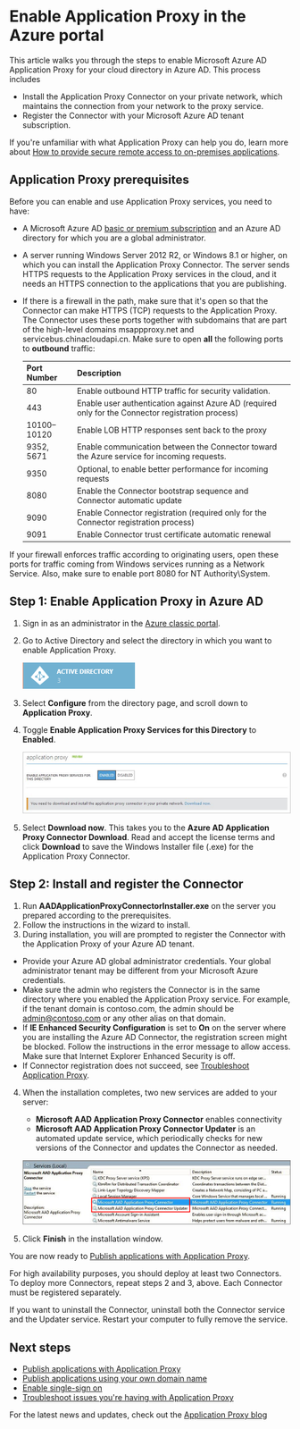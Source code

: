 <properties
	pageTitle="Enable Azure AD Application Proxy | Azure"
	description="Turn on Application Proxy in the Azure classic portal, and install the Connectors for the reverse proxy."
	services="active-directory"
	documentationCenter=""
	authors="kgremban"
	manager="StevenPo"
	editor=""/>

<tags
	ms.service="active-directory"
	ms.date="06/17/2016"
	wacn.date=""/>

# Enable Application Proxy in the Azure portal

This article walks you through the steps to enable Microsoft Azure AD Application Proxy for your cloud directory in Azure AD. This process includes

- Install the Application Proxy Connector on your private network, which maintains the connection from your network to the proxy service.
- Register the Connector with your Microsoft Azure AD tenant subscription.

If you're unfamiliar with what Application Proxy can help you do, learn more about [How to provide secure remote access to on-premises applications](active-directory-application-proxy-get-started.md).

## Application Proxy prerequisites
Before you can enable and use Application Proxy services, you need to have:

- A Microsoft Azure AD [basic or premium subscription](/documentation/articles/active-directory-editions) and an Azure AD directory for which you are a global administrator.
- A server running Windows Server 2012 R2, or Windows 8.1 or higher, on which you can install the Application Proxy Connector. The server sends HTTPS requests to the Application Proxy services in the cloud, and it needs an HTTPS connection to the applications that you are publishing.
- If there is a firewall in the path, make sure that it's open so that the Connector can make HTTPS (TCP) requests to the Application Proxy. The Connector uses these ports together with subdomains that are part of the high-level domains msappproxy.net and servicebus.chinacloudapi.cn. Make sure to open **all** the following ports to **outbound** traffic:

	| Port Number | Description |
	| --- | --- |
	| 80 | Enable outbound HTTP traffic for security validation. |
	| 443 | Enable user authentication against Azure AD (required only for the Connector registration process) |
	| 10100–10120 | Enable LOB HTTP responses sent back to the proxy |
	| 9352, 5671 | Enable communication between the Connector toward the Azure service for incoming requests. |
	| 9350 | Optional, to enable better performance for incoming requests |
	| 8080 | Enable the Connector bootstrap sequence and Connector automatic update |
	| 9090 | Enable Connector registration (required only for the Connector registration process) |
	| 9091 | Enable Connector trust certificate automatic renewal |

If your firewall enforces traffic according to originating users, open these ports for traffic coming from Windows services running as a Network Service. Also, make sure to enable port 8080 for NT Authority\System.


## Step 1: Enable Application Proxy in Azure AD
1. Sign in as an administrator in the [Azure classic portal](https://manage.windowsazure.com/).
2. Go to Active Directory and select the directory in which you want to enable Application Proxy.

	![Active Directory - icon](./media/active-directory-application-proxy-enable/ad_icon.png)

3. Select **Configure** from the directory page, and scroll down to **Application Proxy**.
4. Toggle **Enable Application Proxy Services for this Directory** to **Enabled**.

	![Enable Application Proxy](./media/active-directory-application-proxy-enable/app_proxy_enable.png)

5. Select **Download now**. This takes you to the **Azure AD Application Proxy Connector Download**. Read and accept the license terms and click **Download** to save the Windows Installer file (.exe) for the Application Proxy Connector.

## Step 2: Install and register the Connector
1. Run **AADApplicationProxyConnectorInstaller.exe** on the server you prepared according to the prerequisites.
2. Follow the instructions in the wizard to install.
3. During installation, you will are prompted to register the Connector with the Application Proxy of your Azure AD tenant.

  - Provide your Azure AD global administrator credentials. Your global administrator tenant may be different from your Microsoft Azure credentials.
  - Make sure the admin who registers the Connector is in the same directory where you enabled the Application Proxy service. For example, if the tenant domain is contoso.com, the admin should be admin@contoso.com or any other alias on that domain.
  - If **IE Enhanced Security Configuration** is set to **On** on the server where you are installing the Azure AD Connector, the registration screen might be blocked. Follow the instructions in the error message to allow access. Make sure that Internet Explorer Enhanced Security is off.
  - If Connector registration does not succeed, see [Troubleshoot Application Proxy](active-directory-application-proxy-troubleshoot.md).  

4. When the installation completes, two new services are added to your server:

 	- **Microsoft AAD Application Proxy Connector** enables connectivity
	- **Microsoft AAD Application Proxy Connector Updater** is an automated update service, which periodically checks for new versions of the Connector and updates the Connector as needed.

	![App Proxy Connector services - screenshot](./media/active-directory-application-proxy-enable/app_proxy_services.png)

5. Click **Finish** in the installation window.

You are now ready to [Publish applications with Application Proxy](active-directory-application-proxy-publish.md).

For high availability purposes, you should deploy at least two Connectors. To deploy more Connectors, repeat steps 2 and 3, above. Each Connector must be registered separately.

If you want to uninstall the Connector, uninstall both the Connector service and the Updater service. Restart your computer to fully remove the service.


## Next steps

- [Publish applications with Application Proxy](/documentation/articles/active-directory-application-proxy-publish/)
- [Publish applications using your own domain name](/documentation/articles/active-directory-application-proxy-custom-domains/)
- [Enable single-sign on](/documentation/articles/active-directory-application-proxy-sso-using-kcd/)
- [Troubleshoot issues you're having with Application Proxy](/documentation/articles/active-directory-application-proxy-troubleshoot/)

For the latest news and updates, check out the [Application Proxy blog](http://blogs.technet.com/b/applicationproxyblog/)
